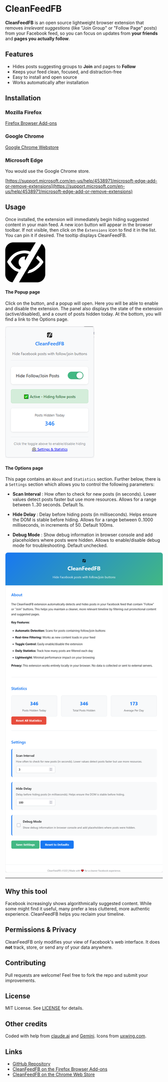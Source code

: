 # CleanFeedFB

**CleanFeedFB** is an open source lightweight browser extension that removes *irrelevant suggestions* (like "Join Group" or "Follow Page" posts) from your Facebook feed, so you can focus on updates from **your friends** and **pages you actually follow**.


## Features
- Hides posts suggesting groups to **Join** and pages to **Follow**
- Keeps your feed clean, focused, and distraction-free
- Easy to install and open source
- Works automatically after installation


## Installation

### Mozilla Firefox
[Firefox Browser Add-ons](https://addons.mozilla.org/en-US/firefox/addon/cleanfeedfb/)

### Google Chrome
[Google Chrome Webstore](https://chromewebstore.google.com/detail/cleanfeedfb/eannhnggjphooldllonhjkacflpfplol)

### Microsoft Edge
You would use the Google Chrome store.

[https://support.microsoft.com/en-us/help/4538971/microsoft-edge-add-or-remove-extensions](https://support.microsoft.com/en-us/help/4538971/microsoft-edge-add-or-remove-extensions)


## Usage
Once installed, the extension will immediately begin hiding suggested content in your main feed.
A new icon button will appear in the browser toolbar. If not visible, then click on the `Extensions` icon to find it in the list. You can pin it if desired. The tooltip displays CleanFeedFB. 

![Screenshot](hiding-apps-icon-128.png)


#### The Popup page
Click on the button, and a popup will open. Here you will be able to enable and disable the extension. The panel also displays the state of the extension (active/disabled), and a count of posts hidden today. At the bottom, you will find a link to the Options page.

![Popup page](cleanfeedfb_popup.png)

#### The Options page
This page contains an `About` and `Statistics` section. Further below, there is a `Settings` section which allows you to control the following parameters:
* **Scan Interval** : How often to check for new posts (in seconds). Lower values detect posts faster but use more resources. Allows for a range between 1..30 seconds. Default 1s.

* **Hide Delay** : Delay before hiding posts (in milliseconds). Helps ensure the DOM is stable before hiding. Allows for a range between 0..1000 milliseconds, in increments of 50. Default 100ms.

* **Debug Mode** : Show debug information in browser console and add placeholders where posts were hidden. Allows to enable/disable debug mode for troubleshooting. Default unchecked.


![Options page](cleanfeedfb_settings.png)

--- 

## Why this tool
Facebook increasingly shows algorithmically suggested content. 
While some might find it useful, many prefer a less cluttered, more authentic experience. 
CleanFeedFB helps you reclaim your timeline.


## Permissions & Privacy
CleanFeedFB only modifies your view of Facebook's web interface. 
It does **not** track, store, or send any of your data anywhere.


## Contributing
Pull requests are welcome! Feel free to fork the repo and submit your improvements.


## License
MIT License. See [LICENSE](http://www.opensource.org/licenses/MIT) for details.


## Other credits
Coded with help from [claude.ai](https://claude.ai/) and [Gemini](https://gemini.google.com/). Icons from [uxwing.com](https://uxwing.com/hiding-apps-icon/).


## Links
- [GitHub Repository](https://github.com/salvoventura/CleanFeedFB/)
- [CleanFeedFB on the Firefox Browser Add-ons ](#)
- [CleanFeedFB on the Chrome Web Store](#)


